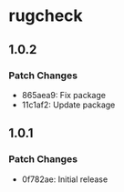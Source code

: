 # rugcheck

## 1.0.2

### Patch Changes

- 865aea9: Fix package
- 11c1af2: Update package

## 1.0.1

### Patch Changes

- 0f782ae: Initial release
